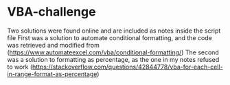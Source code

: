 # VBA-challenge

Two solutions were found online and are included as notes inside the script file
First was a solution to automate conditional formatting, and the code was retrieved and modified from (https://www.automateexcel.com/vba/conditional-formatting/)
The second was a solution to formatting as percentage, as the one in my notes refused to work (https://stackoverflow.com/questions/42844778/vba-for-each-cell-in-range-format-as-percentage)
